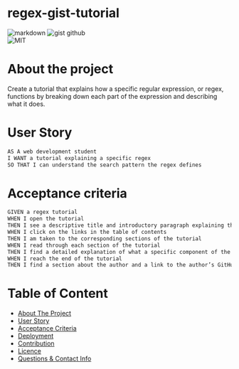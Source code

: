 # regex-gist-tutorial

  <img alt="markdown" src="https://img.shields.io/badge/Markdown-000000?style=for-the-badge&logo=markdown&logoColor=white" target="_blank" />
  <img alt="gist github" src="https://img.shields.io/badge/Gist-GitHub-100000?style=for-the-badge&logo=github&logoColor=white" target="_blank" />
  <br>
  <img alt="MIT" src="https://img.shields.io/badge/license-MIT-yellow.svg?style=flat-square" target="_blank" />
  
# About the project
Create a tutorial that explains how a specific regular expression, or regex, functions by breaking down each part of the expression and describing what it does.

# User Story
```md
AS A web development student
I WANT a tutorial explaining a specific regex
SO THAT I can understand the search pattern the regex defines
```

# Acceptance criteria
```md
GIVEN a regex tutorial
WHEN I open the tutorial
THEN I see a descriptive title and introductory paragraph explaining the purpose of the tutorial, a summary describing the regex featured in the tutorial, a table of contents linking to different sections that break down each component of the regex and explain what it does, and a section about the author with a link to the author’s GitHub profile
WHEN I click on the links in the table of contents
THEN I am taken to the corresponding sections of the tutorial
WHEN I read through each section of the tutorial
THEN I find a detailed explanation of what a specific component of the regex does
WHEN I reach the end of the tutorial
THEN I find a section about the author and a link to the author’s GitHub profile
```

# Table of Content
- [About The Project](#about-the-project)
- [User Story](#user-story)
- [Acceptance Criteria](#acceptance-criteria)
- [Deployment ](#deployment)
- [Contribution](#contribution)
- [Licence](#license)
- [Questions & Contact Info](#questions-&-contact-info)
